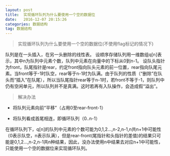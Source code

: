 ```yaml
---
layout: post
title:  实现循环队列为什么要使用一个空的数据位
date:   2016-12-07 20:15:26
categories: 数据结构
tag: 数据结构
---
```

>实现循环队列为什么要使用一个空的数据位(不使用flag标记的情况下)

队列是在一头插入，在另一头删除的线性表。
设顺序存储队列用一维数组q[n]表示，其中n为队列中元素个数，队列中元素在向量中的下标从0到n-1。
设队头指针为front，队尾指针是rear，约定front指向队头元素的前一位置，rear指向队尾元素。当front等于-1时队空，rear等于n-1时为队满。由于队列的性质（“删除”在队头而“插入”在队尾），所以当队尾指针rear等于n-1时，若front不等于-1，则队列中仍有空闲单元，所以队列并不是真满。这时若再有入队操作，会造成假“溢出”。

>解决办法

* 将队列元素向前“平移”（占用0至rear-front-1）

* 将队列看成首尾相连，即循环队列（0..n-1）

在循环队列下，q[n]的队列中元素的个数可能为0,1,2...,n-2,n-1,n共n+1中可能性（0表示队空，n表示队满），但是rear-front(尾指针和头指针的差值)的结果只可能是0,1,2...,n-2,n-1共n种结果，因此，没办法使用n中结果去对应n+1中可能性，只能使用一个空的数据位来实现循环队列。

